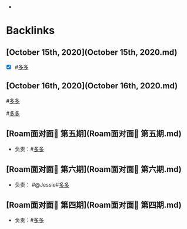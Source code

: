 - 

# Backlinks
## [October 15th, 2020](October 15th, 2020.md)
- [x] #[多多](多多.md)

## [October 16th, 2020](October 16th, 2020.md)
#[多多](多多.md)


#[多多](多多.md)

## [Roam面对面🍜 第五期](Roam面对面🍜 第五期.md)
- 负责：#[多多](多多.md)

## [Roam面对面🍜 第六期](Roam面对面🍜 第六期.md)
- 负责： #@Jessie#[多多](多多.md)

## [Roam面对面🍜 第四期](Roam面对面🍜 第四期.md)
- 负责：#[多多](多多.md)

